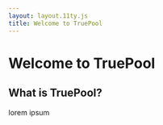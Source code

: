```yaml
---
layout: layout.11ty.js
title: Welcome to TruePool
---
```


# Welcome to TruePool

## What is TruePool?

lorem ipsum